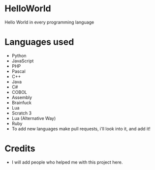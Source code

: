# HelloWorld
Hello World in every programming language
# Languages used
- Python
- JavaScript
- PHP
- Pascal
- C++
- Java
- C#
- COBOL
- Assembly
- Brainfuck
- Lua
- Scratch 3
- Lua (Alternative Way)
- Ruby
- To add new languages make pull requests, i'll look into it, and add it!
# Credits
- I will add people who helped me with this project here.
